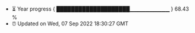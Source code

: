 - ⏳ Year progress { ████████████████████▁▁▁▁▁▁▁▁▁▁ } 68.43 %
- ⏰ Updated on Wed, 07 Sep 2022 18:30:27 GMT

